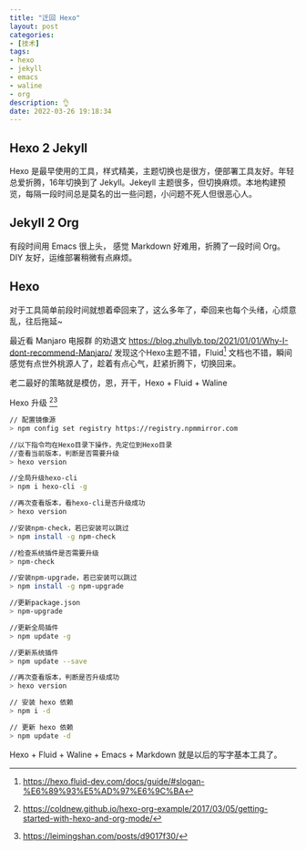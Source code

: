 ```yaml
---
title: "迁回 Hexo"
layout: post
categories:
- [技术]
tags:
- hexo
- jekyll
- emacs
- waline
- org
description: 👌
date: 2022-03-26 19:18:34
---
```


## Hexo 2 Jekyll ##

Hexo 是最早使用的工具，样式精美，主题切换也是很方，便部署工具友好。年轻总爱折腾，16年切换到了 Jekyll。Jekeyll 主题很多，但切换麻烦。本地构建预览，每隔一段时间总是莫名的出一些问题，小问题不死人但很恶心人。

## Jekyll 2 Org ##

有段时间用 Emacs 很上头， 感觉 Markdown 好难用，折腾了一段时间 Org。DIY 友好，运维部署稍微有点麻烦。

## Hexo ##

对于工具简单前段时间就想着牵回来了，这么多年了，牵回来也每个头绪，心烦意乱，往后拖延~

最近看 Manjaro 电报群 的劝退文  https://blog.zhullyb.top/2021/01/01/Why-I-dont-recommend-Manjaro/ 发现这个Hexo主题不错，Fluid[^3] 文档也不错，瞬间感觉有点世外桃源人了，趁着有点心气，赶紧折腾下，切换回来。


老二最好的策略就是模仿，恩，开干，Hexo + Fluid + Waline 


Hexo 升级 [^2][^4]

```sh
// 配置镜像源
> npm config set registry https://registry.npmmirror.com

//以下指令均在Hexo目录下操作，先定位到Hexo目录
//查看当前版本，判断是否需要升级
> hexo version

//全局升级hexo-cli
> npm i hexo-cli -g

//再次查看版本，看hexo-cli是否升级成功
> hexo version

//安装npm-check，若已安装可以跳过
> npm install -g npm-check

//检查系统插件是否需要升级
> npm-check

//安装npm-upgrade，若已安装可以跳过
> npm install -g npm-upgrade

//更新package.json
> npm-upgrade

//更新全局插件
> npm update -g

//更新系统插件
> npm update --save

//再次查看版本，判断是否升级成功
> hexo version

// 安装 hexo 依赖
> npm i -d

// 更新 hexo 依赖
> npm update -d
```

Hexo + Fluid + Waline + Emacs + Markdown 就是以后的写字基本工具了。

[^1]: http://mpwang.github.io/2019/02/13/how-to-write-hexo-blog-with-org-mode/

[^2]: https://coldnew.github.io/hexo-org-example/2017/03/05/getting-started-with-hexo-and-org-mode/

[^3]: https://hexo.fluid-dev.com/docs/guide/#slogan-%E6%89%93%E5%AD%97%E6%9C%BA

[^4]: https://leimingshan.com/posts/d9017f30/
